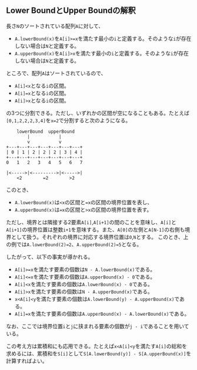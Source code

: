 ## Lower BoundとUpper Boundの解釈
長さ`N`のソートされている配列`A`に対して、

- `A.lowerBound(x)`を`A[i]>=x`を満たす最小の`i`と定義する。そのような`i`が存在しない場合は`N`と定義する。
- `A.upperBound(x)`を`A[i]>x`を満たす最小の`i`と定義する。そのような`i`が存在しない場合は`N`と定義する。

ところで、配列`A`はソートされているので、

- `A[i]<x`となる`i`の区間。
- `A[i]=x`となる`i`の区間。
- `A[i]>x`となる`i`の区間。

の3つに分割できる。ただし、いずれかの区間が空になることもある。たとえば`[0,1,2,2,2,3,4]`を`x=2`で分割すると次のようになる。

```
    lowerBound  upperBound
        |           |
        v           v
+---+---+---+---+---+---+---+
| 0 | 1 | 2 | 2 | 2 | 3 | 4 |
+---+---+---+---+---+---+---+
0   1   2   3   4   5   6   7

|<----->|<--------->|<----->|
    <2        =2        >2
```

このとき、

- `A.lowerBound(x)`は`<x`の区間と`=x`の区間の境界位置を表し、
- `A.upperBound(x)`は`=x`の区間と`>x`の区間の境界位置を表す。

ただし、境界とは隣接する2要素`A[i]`,`A[i+1]`の間のことを意味し、`A[i]`と`A[i+1]`の境界位置は整数`i+1`を意味する。また、`A[0]`の左側と`A[N-1]`の右側も境界として扱う。それぞれの境界に対応する境界位置は`0`,`N`とする。
このとき、上の例では`A.lowerBound(2)=2`、`A.upperBound(2)=5`となる。

したがって、以下の事実が導かれる。

- `A[i]>=x`を満たす要素の個数は`N - A.lowerBound(x)`である。
- `A[i]<=x`を満たす要素の個数は`A.upperBound(x) - 0`である。
- `A[i]<x`を満たす要素の個数は`A.lowerBound(x) - 0`である。
- `A[i]>x`を満たす要素の個数は`N - A.upperBound(x)`である。
- `x<A[i]<y`を満たす要素の個数は`A.lowerBound(y) - A.upperBound(x)`である。
- `A[i]=x`を満たす要素の個数は`A.upperBound(x) - A.lowerBound(x)`である。

なお、ここでは境界位置`i`と`j`に挟まれる要素の個数が`j - i`であることを用いている。

この考え方は累積和にも応用できる。たとえば`x<A[i]<y`を満たす`A[i]`の総和を求めるには、累積和を`S[i]`として`S[A.lowerBound(y)] - S[A.upperBound(x)]`を計算すればよい。

